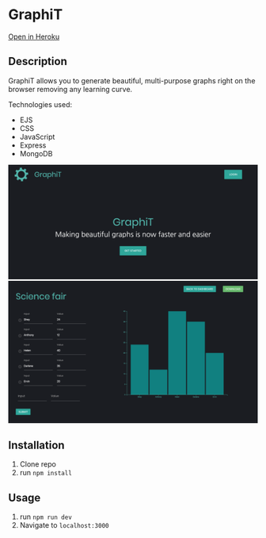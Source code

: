 # GraphiT

<a href="https://shielded-cliffs-38025.herokuapp.com/">Open in Heroku</a>

## Description

GraphiT allows you to generate beautiful, multi-purpose graphs right on the browser removing any learning curve. 

Technologies used:
<ul>
  <li>EJS</li>
  <li>CSS</li>
  <li>JavaScript</li>
  <li>Express</li>
  <li>MongoDB</li>
 </ul>

![screenshot](/screenshot.png)
![screenshot](/screenshot2.png)

## Installation

1. Clone repo
2. run `npm install`

## Usage

1. run `npm run dev`
2. Navigate to `localhost:3000`
